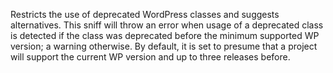 Restricts the use of deprecated WordPress classes and suggests alternatives.
This sniff will throw an error when usage of a deprecated class is detected
if the class was deprecated before the minimum supported WP version;
a warning otherwise. 
By default, it is set to presume that a project will support the current
WP version and up to three releases before.